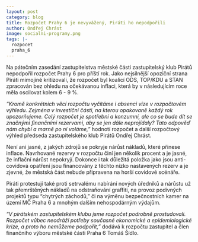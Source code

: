 ```yaml
---
layout: post
category: blog
title: Rozpočet Prahy 6 je nevyvážený, Piráti ho nepodpořili
author: Ondřej Chrást
image: socialni-programy.png
tags: |-
  rozpocet
  praha_6
---
```

Na pátečním zasedání zastupitelstva městské části zastupitelský klub Pirátů nepodpořil rozpočet Prahy 6 pro příští rok. Jako nejsilnější opoziční strana Piráti mimojiné kritizovali, že rozpočet byl koalicí ODS, TOP/KDU a STAN zpracován bez ohledu na očekávanou inflaci, která by v následujícím roce měla oscilovat kolem 6 - 9 %.

*“Kromě konkrétních věcí rozpočtu vyčítáme i absenci vize v rozpočtovém výhledu. Zejména v investiční části, na kterou opakovaně každý rok upozorňujeme. Celý rozpočet je spotřební a konzumní, ale co se bude dít se značnými finančními rezervami, aby se jen dále neprojídaly? Tato odpověď nám chybí a marně po ní voláme,”*  hodnotí rozpočet a další rozpočtový výhled předseda zastupitelského klub Pirátů Ondřej Chrást. 

Není ani jasné, z jakých zdrojů se pokryje nárůst nákladů, které přinese inflace. Navrhované rezervy v rozpočtu činí jen několik procent a je jasné, že inflační nárůst nepokryjí. Dokonce i tak důležitá položka jako jsou anti-covidová opatření jsou financovány z těchto nízko nastavených rezerv a je zjevné, že městská část nebude připravena na horší covidové scénáře.

Piráti protestují také proti setrvalému nabírání nových úředníků a nárůstu už tak přemrštěných nákladů na odstraňování graffiti, na provoz podivných projektů typu “chytrých záchodů,” či na výměnu bezpečnostních kamer na území MČ Praha 6 a mnohým dalším nehospodárným výdajům.

*“V pirátském zastupitelském klubu jsme rozpočet podrobně prostudovali. Rozpočet vůbec neodráží potřeby současné ekonomické a epidemiologické krize, a proto ho nemůžeme podpořit,”* dodává k rozpočtu zastupitel a člen finančního výboru městské části Praha 6 Tomáš Šídlo.
